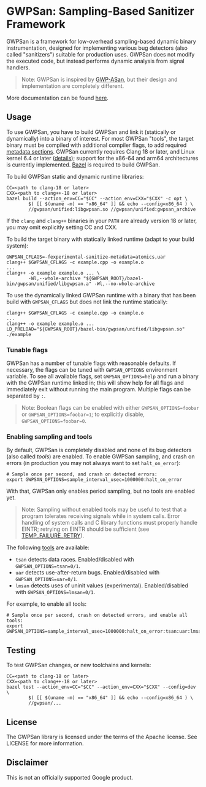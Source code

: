 # GWPSan: Sampling-Based Sanitizer Framework

GWPSan is a framework for low-overhead sampling-based dynamic binary
instrumentation, designed for implementing various bug detectors (also called
"sanitizers") suitable for production uses. GWPSan does not modify the executed
code, but instead performs dynamic analysis from signal handlers.

> Note: GWPSan is inspired by
> [GWP-ASan](https://github.com/google/sanitizers/tree/master/gwp-asan/icse2024),
> but their design and implementation are completely different.

More documentation can be found [here](docs/).

## Usage

To use GWPSan, you have to build GWPSan and link it (statically or dynamically)
into a binary of interest. For most GWPSan "tools", the target binary must be
compiled with additional compiler flags, to add required [metadata
sections](https://llvm.org/docs/PCSectionsMetadata.html). GWPSan currently
requires Clang 18 or later, and Linux kernel 6.4 or later
([details](docs/dependencies.md)); support for the x86-64 and arm64
architectures is currently implemented. [Bazel](https://bazel.build/) is
required to build GWPSan.

To build GWPSan static and dynamic runtime libraries:

```
CC=<path to clang-18 or later>
CXX=<path to clang++-18 or later>
bazel build --action_env=CC="$CC" --action_env=CXX="$CXX" -c opt \
		$( [[ $(uname -m) == "x86_64" ]] && echo --config=x86_64 ) \
		//gwpsan/unified:libgwpsan.so //gwpsan/unified:gwpsan_archive
```

If the `clang` and `clang++` binaries in your `PATH` are already version 18 or
later, you may omit explicitly setting CC and CXX.

To build the target binary with statically linked runtime (adapt to your build
system):

```
GWPSAN_CFLAGS=-fexperimental-sanitize-metadata=atomics,uar
clang++ $GWPSAN_CFLAGS -c example.cpp -o example.o
...
clang++ -o example example.o ... \
        -Wl,--whole-archive "${GWPSAN_ROOT}/bazel-bin/gwpsan/unified/libgwpsan.a" -Wl,--no-whole-archive
```

To use the dynamically linked GWPSan runtime with a binary that has been build
with `GWPSAN_CFLAGS` but does not link the runtime statically:

```
clang++ $GWPSAN_CFLAGS -c example.cpp -o example.o
...
clang++ -o example example.o ...
LD_PRELOAD="${GWPSAN_ROOT}/bazel-bin/gwpsan/unified/libgwpsan.so" ./example
```

### Tunable flags

GWPSan has a number of tunable flags with reasonable defaults. If necessary,
the flags can be tuned with `GWPSAN_OPTIONS` environment variable. To see all
available flags, set `GWPSAN_OPTIONS=help` and run a binary with the GWPSan
runtime linked in; this will show help for all flags and immediately exit
without running the main program. Multiple flags can be separated by `:`.

> Note: Boolean flags can be enabled with either `GWPSAN_OPTIONS=foobar` or
> `GWPSAN_OPTIONS=foobar=1`; to explicitly disable, `GWPSAN_OPTIONS=foobar=0`.

### Enabling sampling and tools

By default, GWPSan is completely disabled and none of its bug detectors (also
called *tools*) are enabled. To enable GWPSan sampling, and crash on errors (in
production you may not always want to set `halt_on_error`):

```
# Sample once per second, and crash on detected errors:
export GWPSAN_OPTIONS=sample_interval_usec=1000000:halt_on_error
```

With that, GWPSan only enables period sampling, but no tools are enabled yet.

> Note: Sampling without enabled tools may be useful to test that a program
> tolerates receiving signals while in system calls. Error handling of system
> calls and C library functions must properly handle EINTR; retrying on EINTR
> should be sufficient (see
> [TEMP_FAILURE_RETRY](https://www.gnu.org/software/libc/manual/html_node/Interrupted-Primitives.html)).

The following [tools](docs/tools.md) are available:

-   `tsan` detects data races. Enabled/disabled with `GWPSAN_OPTIONS=tsan=0/1`.
-   `uar` detects use-after-return bugs. Enabled/disabled with
    `GWPSAN_OPTIONS=uar=0/1`.
-   `lmsan` detects uses of uninit values (experimental). Enabled/disabled with
    `GWPSAN_OPTIONS=lmsan=0/1`.

For example, to enable all tools:

```
# Sample once per second, crash on detected errors, and enable all tools:
export GWPSAN_OPTIONS=sample_interval_usec=1000000:halt_on_error:tsan:uar:lmsan
```

## Testing

To test GWPSan changes, or new toolchains and kernels:

```
CC=<path to clang-18 or later>
CXX=<path to clang++-18 or later>
bazel test --action_env=CC="$CC" --action_env=CXX="$CXX" --config=dev \
		$( [[ $(uname -m) == "x86_64" ]] && echo --config=x86_64 ) \
        //gwpsan/...
```

## License

The GWPSan library is licensed under the terms of the Apache license. See
LICENSE for more information.

## Disclaimer

This is not an officially supported Google product.
